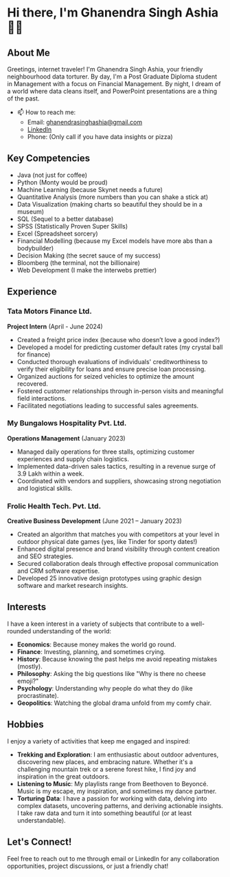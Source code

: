 # Hi there, I'm Ghanendra Singh Ashia 🤴🏻


## About Me

Greetings, internet traveler! I'm Ghanendra Singh Ashia, your friendly neighbourhood data torturer. By day, I'm a Post Graduate Diploma student in Management with a focus on Financial Management. By night, I dream of a world where data cleans itself, and PowerPoint presentations are a thing of the past.

- 📫 How to reach me: 
  - Email: ghanendrasinghashia@gmail.com
  - [LinkedIn](https://www.linkedin.com/in/ghanendrasinghashia)
  - Phone: (Only call if you have data insights or pizza)

## Key Competencies

- Java (not just for coffee)
- Python (Monty would be proud)
- Machine Learning (because Skynet needs a future)
- Quantitative Analysis (more numbers than you can shake a stick at)
- Data Visualization (making charts so beautiful they should be in a museum)
- SQL (Sequel to a better database)
- SPSS (Statistically Proven Super Skills)
- Excel (Spreadsheet sorcery)
- Financial Modelling (because my Excel models have more abs than a bodybuilder)
- Decision Making (the secret sauce of my success)
- Bloomberg (the terminal, not the billionaire)
- Web Development (I make the interwebs prettier)

## Experience

### Tata Motors Finance Ltd.
**Project Intern** (April - June 2024)
- Created a freight price index (because who doesn’t love a good index?)
- Developed a model for predicting customer default rates (my crystal ball for finance)
- Conducted thorough evaluations of individuals' creditworthiness to verify their eligibility for loans and ensure precise loan processing.
- Organized auctions for seized vehicles to optimize the amount recovered.
- Fostered customer relationships through in-person visits and meaningful field interactions.
- Facilitated negotiations leading to successful sales agreements.

### My Bungalows Hospitality Pvt. Ltd.
**Operations Management** (January 2023)
- Managed daily operations for three stalls, optimizing customer experiences and supply chain logistics.
- Implemented data-driven sales tactics, resulting in a revenue surge of 3.9 Lakh within a week.
- Coordinated with vendors and suppliers, showcasing strong negotiation and logistical skills.

### Frolic Health Tech. Pvt. Ltd.
**Creative Business Development** (June 2021 – January 2023)
- Created an algorithm that matches you with competitors at your level in outdoor physical date games (yes, like Tinder for sporty dates!)
- Enhanced digital presence and brand visibility through content creation and SEO strategies.
- Secured collaboration deals through effective proposal communication and CRM software expertise.
- Developed 25 innovative design prototypes using graphic design software and market research insights.

## Interests

I have a keen interest in a variety of subjects that contribute to a well-rounded understanding of the world:

- **Economics**: Because money makes the world go round.
- **Finance**: Investing, planning, and sometimes crying.
- **History**: Because knowing the past helps me avoid repeating mistakes (mostly).
- **Philosophy**: Asking the big questions like "Why is there no cheese emoji?"
- **Psychology**: Understanding why people do what they do (like procrastinate).
- **Geopolitics**: Watching the global drama unfold from my comfy chair.

## Hobbies

I enjoy a variety of activities that keep me engaged and inspired:

- **Trekking and Exploration**: I am enthusiastic about outdoor adventures, discovering new places, and embracing nature. Whether it's a challenging mountain trek or a serene forest hike, I find joy and inspiration in the great outdoors.
- **Listening to Music**: My playlists range from Beethoven to Beyoncé. Music is my escape, my inspiration, and sometimes my dance partner.
- **Torturing Data**: I have a passion for working with data, delving into complex datasets, uncovering patterns, and deriving actionable insights. I take raw data and turn it into something beautiful (or at least understandable).

## Let's Connect!

Feel free to reach out to me through email or LinkedIn for any collaboration opportunities, project discussions, or just a friendly chat!

```
